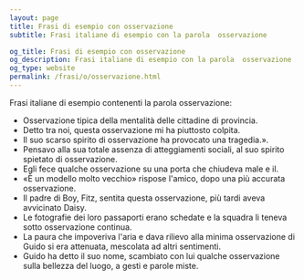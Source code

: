 ```yaml
---
layout: page
title: Frasi di esempio con osservazione 
subtitle: Frasi italiane di esempio con la parola  osservazione

og_title: Frasi di esempio con osservazione 
og_description: Frasi italiane di esempio con la parola  osservazione
og_type: website
permalink: /frasi/o/osservazione.html
---
```


Frasi italiane di esempio contenenti la parola osservazione:


- Osservazione tipica della mentalità delle cittadine di provincia.
- Detto tra noi, questa osservazione mi ha piuttosto colpita.
- Il suo scarso spirito di osservazione ha provocato una tragedia.».
- Pensavo alla sua totale assenza di atteggiamenti sociali, al suo spirito spietato di osservazione.
- Egli fece qualche osservazione su una porta che chiudeva male e il.
- «È un modello molto vecchio» rispose l'amico, dopo una più accurata osservazione.
- Il padre di Boy, Fitz, sentita questa osservazione, più tardi aveva avvicinato Daisy.
- Le fotografie dei loro passaporti erano schedate e la squadra li teneva sotto osservazione continua.
- La paura che impoveriva l'aria e dava rilievo alla minima osservazione di Guido si era attenuata, mescolata ad altri sentimenti.
- Guido ha detto il suo nome, scambiato con lui qualche osservazione sulla bellezza del luogo, a gesti e parole miste.
